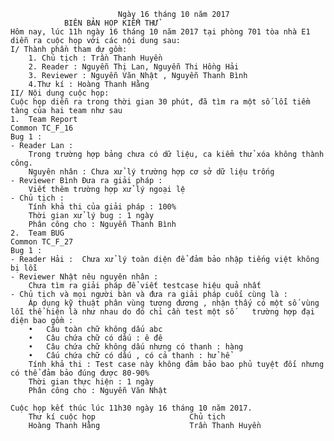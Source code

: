 							Ngày 16 tháng 10 năm 2017
				BIÊN BẢN HỌP KIỂM THỬ
	Hôm nay, lúc 11h ngày 16 tháng 10 năm 2017 tại phòng 701 tòa nhà E1 diễn ra cuộc họp với các nội dung sau:
	I/ Thành phần tham dự gồm:
		1. Chủ tịch : Trần Thanh Huyền
		2. Reader : Nguyễn Thị Lan, Nguyễn Thi Hồng Hải
		3. Reviewer : Nguyễn Văn Nhật , Nguyễn Thanh Bình
		4.Thư kí : Hoàng Thanh Hằng
	II/ Nội dung cuộc họp: 
	Cuộc họp diễn ra trong thời gian 30 phút, đã tìm ra một số lỗi tiềm tàng của hai team như sau
	1.	Team Report 
	Common TC_F_16
	Bug 1 : 
	- Reader Lan : 
		Trong trường hợp bảng chưa có dữ liệu, ca kiểm thử xóa không thành công.
		Nguyên nhân : Chưa xử lý trường hợp cơ sở dữ liệu trống
	- Reviewer Bình Đưa ra giải pháp :
 		Viết thêm trường hợp xử lý ngoại lệ
	- Chủ tịch : 
		Tính khả thi của giải pháp : 100%
		Thời gian xử lý bug : 1 ngày
		Phân công cho : Nguyễn Thanh Bình
	2.	Team BUG
	Common TC_F_27
	Bug 1 :
	- Reader Hải :  Chưa xử lý toàn diện để đảm bảo nhập tiếng việt không bị lỗi
	- Reviewer Nhật nêu nguyên nhân :
 		Chưa tìm ra giải pháp để viết testcase hiệu quả nhất
	- Chủ tịch và mọi người bàn và đưa ra giải pháp cuối cùng là :
 		Áp dụng kỹ thuật phân vùng tương đương , nhận thấy có một số vùng lỗi thể hiện là như nhau do đó chỉ cần test một số 	trường hợp đại diện bao gồm :
		•	Câu toàn chữ không dấu abc
		•	Câu chứa chữ có dấu : ê đê
		•	Câu chứa chữ không dấu nhưng có thanh : hàng
		•	Cấu chứa chữ có dấu , có cả thanh : hử hể
		Tính khả thi : Test case này không đảm bảo bao phủ tuyệt đối nhưng có thể đảm bảo đúng được 80-90%
		Thời gian thực hiện : 1 ngày
		Phân công cho : Nguyễn Văn Nhật

	Cuộc họp kết thúc lúc 11h30 ngày 16 tháng 10 năm 2017.
		Thư kí cuộc họp						Chủ tịch
		Hoàng Thanh Hằng					Trần Thanh Huyền




